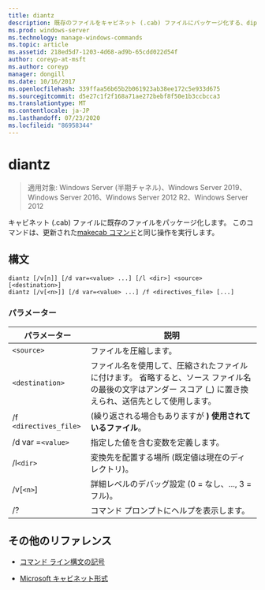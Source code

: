 ```yaml
---
title: diantz
description: 既存のファイルをキャビネット (.cab) ファイルにパッケージ化する、dipackages z コマンドのリファレンス記事です。
ms.prod: windows-server
ms.technology: manage-windows-commands
ms.topic: article
ms.assetid: 218ed5d7-1203-4d68-ad9b-65cdd022d54f
author: coreyp-at-msft
ms.author: coreyp
manager: dongill
ms.date: 10/16/2017
ms.openlocfilehash: 339ffaa56b65b2b061923ab38ee172c5e933d675
ms.sourcegitcommit: d5e27c1f2f168a71ae272bebf8f50e1b3ccbcca3
ms.translationtype: MT
ms.contentlocale: ja-JP
ms.lasthandoff: 07/23/2020
ms.locfileid: "86958344"
---
```

# <a name="diantz"></a>diantz

> 適用対象: Windows Server (半期チャネル)、Windows Server 2019、Windows Server 2016、Windows Server 2012 R2、Windows Server 2012

キャビネット (.cab) ファイルに既存のファイルをパッケージ化します。 このコマンドは、更新された[makecab コマンド](makecab.md)と同じ操作を実行します。

## <a name="syntax"></a>構文

```
diantz [/v[n]] [/d var=<value> ...] [/l <dir>] <source> [<destination>]
diantz [/v[<n>]] [/d var=<value> ...] /f <directives_file> [...]
```

### <a name="parameters"></a>パラメーター

| パラメーター | 説明 |
| --------- | ----------- |
| `<source>` | ファイルを圧縮します。 |
| `<destination>` | ファイル名を使用して、圧縮されたファイルに付けます。 省略すると、ソース ファイル名の最後の文字はアンダー スコア (_) に置き換えられ、送信先として使用します。 |
| /f `<directives_file>` | (繰り返される場合もありますが **) 使用されているファイル**。 |
| /d var =`<value>` | 指定した値を含む変数を定義します。 |
| /l`<dir>` | 変換先を配置する場所 (既定値は現在のディレクトリ)。 |
| /v[`<n>`] | 詳細レベルのデバッグ設定 (0 = なし、..., 3 = フル)。 |
| /? | コマンド プロンプトにヘルプを表示します。 |

## <a name="additional-references"></a>その他のリファレンス

- [コマンド ライン構文の記号](command-line-syntax-key.md)

- [Microsoft キャビネット形式](/previous-versions/bb417343(v=msdn.10))
